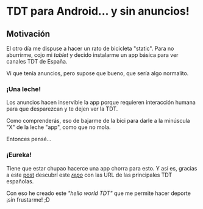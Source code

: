 # TDT para Android... y sin anuncios!

## Motivación

El otro día me dispuse a hacer un rato de bicicleta "static".
Para no aburrirme, cojo mi _tablet_ y decido instalarme un app básica para ver canales TDT de España.

Vi que tenía anuncios, pero supose que bueno, que sería algo normalito.

### ¡Una leche!

Los anuncios hacen inservible la app porque requieren interacción humana para que desparezcan y te dejen ver la TDT.

Como comprenderás, eso de bajarme de la bici para darle a la minúscula "X" de la leche "app", como que no mola.

Entonces pensé...

### ¡Eureka!

Tiene que estar chupao hacerce una app chorra para esto. Y así es, gracias a este [post](http://www.movilzona.es/2016/12/18/la-mejor-forma-de-ver-la-tdt-online-sin-publicidad-desde-android/) descubrí este [_repo_](https://github.com/ruvelro/TV-Online-TDT-Spain) con las URL de las principales TDT españolas.

Con eso he creado este _"hello world TDT"_ que me permite hacer deporte ¡sin frustarme! ;D
